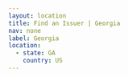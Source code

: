 ```yaml
---
layout: location
title: Find an Issuer | Georgia
nav: none
label: Georgia
location:
  - state: GA
    country: US
---
```

